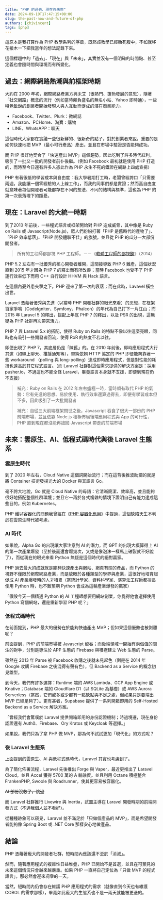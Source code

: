 ```yaml
---
title: "PHP 的過去、現在與未來"
date: 2024-09-10T17:47:15+08:00
slug: the-past-now-and-future-of-php
authors: [chivincent]
tags: [php]
---
```


這原本是我打算作為 PHP 教學系列的序章，既然該教學已經胎死腹中，不如就移花接木一下把我當年的想法記錄下來。

這個標題中的「過去」、「現在」與「未來」，其實並沒有一個明確的時間點、甚至定義也會隨時間與環境而有所變化。

<!--truncate-->

## 過去：網際網路熱潮與前框架時期

大約在 2000 年初，網際網路產業方興未艾（很熱門、篷勃發展的意思），隨著「社交網路」概念的流行（例如當時頗負盛名的無名小站、Yahoo 即時通），一些嗅覺敏銳的創業者開始發現人與人互動而促成的潛在商業能力。

- Facebook、Twitter、Plurk：微網誌
- Amazon、PCHome、淘寶：購物
- LINE、WhatsAPP：聊天

這個時代大家都在實踐一些很新鮮的、很新奇的點子，對於創業者來說，重要的是如何快速地把 MVP（最小可行產品）產出，並且在市場中驗證是否能夠成功。

而 PHP 很好地契合了「快速產出 MVP」這個趨勢，因此吃到了許多時代紅利，吸引了一批又一批的開發者前仆後繼。（例如 Facebook 最初就是使用 PHP 打造的，而時至今日還有許多人憑此作為 PHP 永生不死的鐵證在網路上四處宣揚）

PHP 有著很低的學習成本與自由度：我大學暑期打工時，老闆曾經誇口「只需要兩週，我能讓一個零經驗的人上線工作」，而我的同事們都是實證；然而高自由度就意味著每個開發者可能都存在不同的想法、不同的結構與標準，這也為 PHP 的第一次衰落埋下的隱憂。

## 現在：Laravel 的大統一時期

到了2010 年前後，一些程式語言或框架開始對 PHP 造成威脅，其中像是 Ruby on Rails 或 Javascript(Node.js)，眾人們紛紛打著「PHP 是舊時代的產物了」、「PHP 效率低落」、「PHP 開發體驗不佳」的旗號，並且從 PHP 的瓜分一大部份開發者。

> 所有的工程師都鄙視 PHP 工程師。－－《[軟體工程師的鄙視鍊](https://vinta.ws/blog/695)》（2014）

PHP 5.2 左右有一批優秀的核心開發者離開，這間接導致 PHP 6 難產，這個狀況直到 2015 年才因為 PHP 7 的釋出而有所改善；當時 Facebook 也受不了 PHP 運行效率低下而用 C++ 自行設計 HHVM 與 Hack 語言。

在這個內憂外患夾擊之下，PHP 迎來了第一次的衰落；而在此時，Lavavel 橫空出世。

Laravel 憑藉著優秀與先進（以當時 PHP 開發社群的眼光來看）的思想，在框架百家爭鳴（CodeIgniter、Symfony、Phalcon）的年代為自己打下一片江山；而  2015 年 Laravel 5 的釋出，搭配上年底 PHP 7 的釋出，以及 PSR 的出現，這無疑為 PHP 社群再次帶來活力。

PHP 7 與 Laravel 5.x 的搭配，使得 Ruby on Rails 的特點不像以往這麼亮眼，同時也有吸引一些開發者回流，使得 RoR 的熱度不若以往。

即便出現了 PHP 7，其底層仍是「陳舊」的。在 2010 年前後，即時應用程式大行其道（如線上聊天、推播通知等），單純依賴 HTTP 協定的 PHP 即便能夠靠著一些 workaround （polling 與 long-polling）達成即時應用程式，但是對性能的耗損也遠高於其它程式語言。（而 Laravel 社群對這個需求提供的解決方案是：採用 pusher.io，不過這也不能全怪 Laravel，畢竟語言本身就不支援，即便到現在仍不支援）

> 補充：Ruby on Rails 在 2012 年左右盛極一時，當時頗有取代 PHP 的氣勢：它有先進的思想、易於使用、執行效率還算過得去，即便有學習成本但不多，因此吸引了一大批開發者
> 
> 補充：自從三大前端框架問世之後，Javascript 吞食了很大一部份的 PHP 前端市場，並且依靠 Node.js 積極佈局後端應用程式與 App 的可行性，PHP 直到現在都沒能再搶回 Javascript 帶走的前端市場

## 未來：雲原生、AI、低程式碼時代與後 Laravel 生態系

### 雲原生時代

到了 2020 年左右，Cloud Native 這個詞開始流行；而在這背後推波助瀾的就是將 Container 技術發揚光大的 Docker 與其語言 Go。

毫不誇大地說，Go 就是 Cloud Native 的母語：它清晰簡潔、效率高，並且能夠很好地搭配整個社群環境；並且它一再於各式複雜的情境下證明自己有能力達成這些目的，例如 Kubernetes。

PHP 難以容器化的問題我曾經在《[PHP 容器化應用](https://chivincent.net/blog/php-containerization)》中提過，這個缺陷天生不利於在雲原生時代被考慮。

### AI 時代

如果說，Alpha Go 的出現讓大家注意到 AI 的潛力，而 GPT 的出現大概算得上 AI 的第一次產業爆發（至於後面還會爆幾次，又或是像泡沫一樣馬上破裂就不好說了），而從現在的眼光來看 Python 無疑是這個時代的絕對贏家。

PHP 過去最大的成就就是能夠快速產出與網站、網頁有關的產品，而 Python 的視野不僅限於網際網路產業，而是放眼於各種類型的學界與產業，這很好地培育起促成 AI 產業爆發時的人才積累（當統計學家、資料科學家、演算法工程師都擅長使用 Python 時，也不難預期 Python 會成為這輪產業爆發的贏家）

「假設今天一個精通 Python 的 AI 工程師想要用網站創業，你覺得他會選擇使用 Python 寫個網站，還是重新學習 PHP 呢？」

### 低程式碼時代

在前面提到，PHP 最大的優勢在於能夠快速產出 MVP；但如果這個優勢也被剝離呢？

前面提到，PHP 的前端市場被 Javascript 鯨吞；而後端領域一開始有兩個值的關注的對手，分別是專注於 APP 生態的 Firebase 與積極建立 Web 生態的 Parse。

雖然在 2013 年 Parse 被 Facebook 收購之後就未見起色（倒是在 2014 年 Google 收購 Firebase 之後混得有聲有色），但 Backend as a Service 的概念初見雛型。

到今天，我們有許多選擇：Runtime 端的 AWS Lambda、GCP App Engine 或 Knative；Database 端的 Cloudflare D1（以 SQLite 為基礎）或 AWS Aurora Serverless（當然，它們或多或少都有一點缺點與不足之處，但如果只是要端出 MVP 已經足夠了）。更有甚者，Supabase 提供了一系列開箱即用的 Self-Hosted Backend as a Service 解決方案。

「曾經我們會驚嘆於 Laravel 提供開箱即用的身份認證機制；時過境遷，現在身份認證還有 Auth0、Firebase、Ory Kratos 或 Keycloak 等選擇。」

如果說，我們只為了拿 PHP 做 MVP，那為何不試試更加「現代化」的方式呢？

### 後 Laravel 生態系

上面提到的雲原生、AI 與低程式碼時代，Laravel 其實也考慮到了。

為了簡化佈署流程，Laravel 先後推出 Forge 與 Vaper，最近更推出了 Laravel Cloud，並且 Accel 獲得 5700 萬的 A 輪融資。並且利用 Octane 積極整合 FrankenPHP, Swoole 與 Roadrunner，使其更容易被容器化。

~~AI 部份沒救了，跳過~~

而 Laravel 社群推行 Livewire 與 Inertia，試圖主導在 Laravel 開發時期的前端開發方式（不過我個人並不看好）。

從種種跡象可以窺見，Laravel 並不滿足於「只做個產品的 MVP」，而是希望開發者能夠像 Spring Boot 或 .NET Core 那樣安心地做產品。

## 結論

PHP 憑藉著龐大的開發者社群，短時間內應該還不至於「消滅」。

然而，隨著應用程式的複雜性日益堆疊，PHP 已開始不是首選，並且在可預見的未來這個情況只會越來越嚴重。如果 PHP 一直將自己定位為「只做 MVP 的程式語言」，那必然會迎來凋零的一天。

當然，短時間內仍會存在維護 PHP 應用程式的需求（就像直到今天也有維護 COBOL 的需求那樣），畢竟如此龐大的生態系也不是一兩天就能被更迭的。